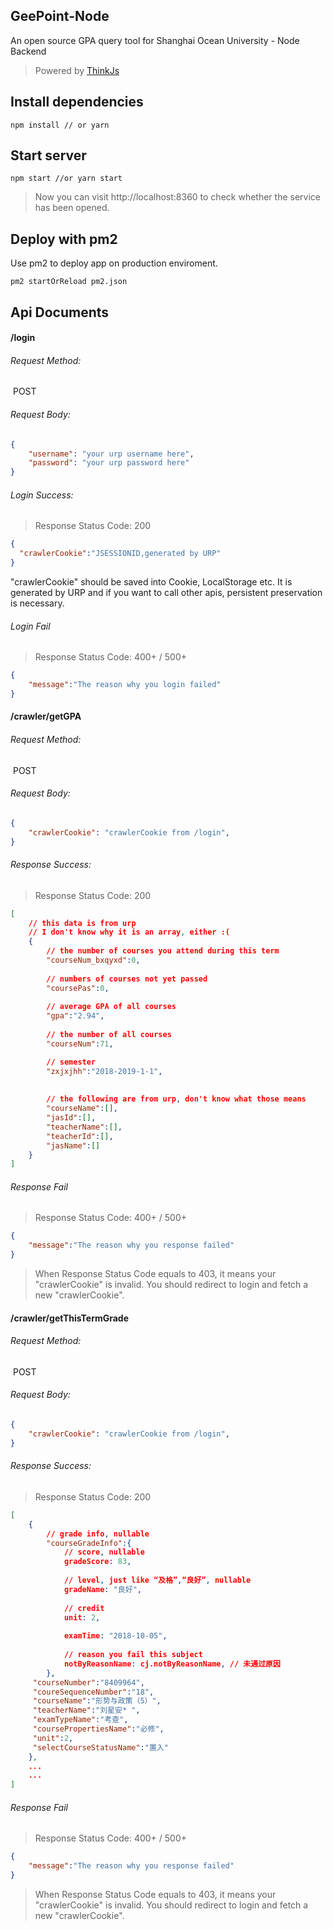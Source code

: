 ## GeePoint-Node
An open source GPA query tool for Shanghai Ocean University - Node Backend
> Powered by [ThinkJs](https://thinkjs.org/) 


## Install dependencies

```
npm install // or yarn
```

## Start server

```
npm start //or yarn start
```
> Now you can visit http://localhost:8360 to check whether the service has been opened.

## Deploy with pm2

Use pm2 to deploy app on production enviroment.

```
pm2 startOrReload pm2.json
```


## Api Documents
#### /login 

###### Request Method:

​	POST

###### Request Body:

```json
{
    "username": "your urp username here",
    "password": "your urp password here"
}
```
###### Login Success:

>  Response Status Code: 200

```json
{
  "crawlerCookie":"JSESSIONID,generated by URP"
}
```

"crawlerCookie" should be saved into Cookie, LocalStorage etc. It is generated by URP and if you want to call other apis, persistent preservation is necessary.

###### Login Fail

> Response Status Code: 400+ / 500+ 

```json
{
    "message":"The reason why you login failed"
}
```



#### /crawler/getGPA

###### Request Method:

​	POST

###### Request Body:

```json
{
    "crawlerCookie": "crawlerCookie from /login",
}
```

###### Response Success:

>  Response Status Code: 200

```json
[
    // this data is from urp
    // I don't know why it is an array, either :(
    {
        // the number of courses you attend during this term
        "courseNum_bxqyxd":0, 
        
        // numbers of courses not yet passed
        "coursePas":0, 
        
        // average GPA of all courses
        "gpa":"2.94", 
        
        // the number of all courses
        "courseNum":71, 

        // semester
        "zxjxjhh":"2018-2019-1-1", 
        
        
        // the following are from urp, don't know what those means
        "courseName":[],
        "jasId":[], 
        "teacherName":[],
        "teacherId":[],
        "jasName":[]
    }
]
```

###### Response Fail

> Response Status Code: 400+ / 500+ 

```json
{
    "message":"The reason why you response failed"
}
```

> When Response Status Code equals to 403, it means your "crawlerCookie" is invalid. You should redirect to login and fetch a new "crawlerCookie".



#### /crawler/getThisTermGrade

###### Request Method:

​	POST

###### Request Body:

```json
{
    "crawlerCookie": "crawlerCookie from /login",
}
```

###### Response Success:

>  Response Status Code: 200

```json
[
    {
        // grade info, nullable
        "courseGradeInfo":{
            // score, nullable
            gradeScore: 83, 
            
            // level, just like “及格”,“良好”, nullable
            gradeName: "良好",
            
            // credit
            unit: 2, 
            
            examTime: "2018-10-05",
            
            // reason you fail this subject
            notByReasonName: cj.notByReasonName, // 未通过原因
        },
     "courseNumber":"8409964",
     "coureSequenceNumber":"18",
     "courseName":"形势与政策（5）",
     "teacherName":"刘星安* ",
     "examTypeName":"考查",
     "coursePropertiesName":"必修",
     "unit":2,
     "selectCourseStatusName":"置入"
    },
    ...
    ...
]
```

###### Response Fail

> Response Status Code: 400+ / 500+ 

```json
{
    "message":"The reason why you response failed"
}
```

> When Response Status Code equals to 403, it means your "crawlerCookie" is invalid. You should redirect to login and fetch a new "crawlerCookie".

